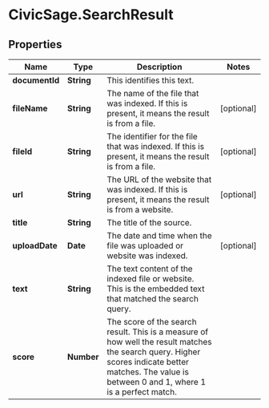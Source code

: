 # CivicSage.SearchResult

## Properties

Name | Type | Description | Notes
------------ | ------------- | ------------- | -------------
**documentId** | **String** | This identifies this text.  | 
**fileName** | **String** | The name of the file that was indexed. If this is present, it means the result is from a file.  | [optional] 
**fileId** | **String** | The identifier for the file that was indexed. If this is present, it means the result is from a file.  | [optional] 
**url** | **String** | The URL of the website that was indexed. If this is present, it means the result is from a website.  | [optional] 
**title** | **String** | The title of the source.  | 
**uploadDate** | **Date** | The date and time when the file was uploaded or website was indexed.  | [optional] 
**text** | **String** | The text content of the indexed file or website. This is the embedded text that matched the search query.  | 
**score** | **Number** | The score of the search result. This is a measure of how well the result matches the search query. Higher scores indicate better matches. The value is between 0 and 1, where 1 is a perfect match.  | 


